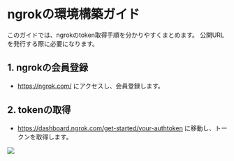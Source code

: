 # ngrokの環境構築ガイド

このガイドでは、ngrokのtoken取得手順を分かりやすくまとめます。
公開URLを発行する際に必要になります。

## 1. ngrokの会員登録
- https://ngrok.com/ にアクセスし、会員登録します。

## 2. tokenの取得
- https://dashboard.ngrok.com/get-started/your-authtoken に移動し、トークンを取得します。


![](https://imgur.com/12QkB5f.png)

